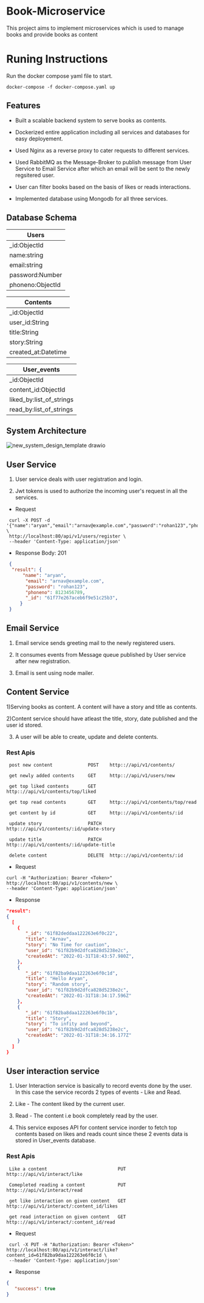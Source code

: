 
# Book-Microservice

This project aims to implement  microservices  which is used to manage books and provide books as content


# Runing Instructions
 Run the docker compose yaml file to start.

`docker-compose -f docker-compose.yaml up`



## Features
 - Built a scalable backend system to serve books as contents.
  
 - Dockerized entire application including all services and databases for easy deployement.
   
 - Used Nginx as a reverse proxy to cater requests to different services.
   
 - Used RabbitMQ as the Message-Broker to publish message from User Service to Email Service after which an email 
   will be sent to the newly regsitered user.
   
 - User can filter books based on the basis of likes or reads interactions.
 - Implemented database using Mongodb for all three services.




    



## Database Schema

| Users            |
| -----------------|
| \_id:ObjectId    |
| name:string      |
| email:string     |
| password:Number  |
| phoneno:ObjectId |

| Contents            |
| --------------------|
| \_id:ObjectId       |
| user_id:String      |
| title:String        |
| story:String        |
| created_at:Datetime |


| User_events              |
| -------------------------|
| \_id:ObjectId            |
| content_id:ObjectId      |
| liked_by:list_of_strings |
| read_by:list_of_strings  |

## System Architecture

![new_system_design_template drawio](https://user-images.githubusercontent.com/37933427/153756157-34581434-bb5a-470e-ad82-9b0f2511425c.png)

## User Service

1) User service deals with user registration and login.

2) Jwt tokens is used to authorize the incoming user's request in all the services.


- Request
 ```
  curl -X POST -d '{"name":"aryan","email":"arnav@example.com","password":"rohan123","phoneno":234565778}' \
  http://localhost:80/api/v1/users/register \
  --header 'Content-Type: application/json'
 ```
 
- Response Body: 201
 ```json
  {
   "result": {
       "name": "aryan",
        "email": "arnav@example.com",
        "password": "rohan123",
        "phoneno": 8123456789,
        "_id": "61f77e267aceb6f9e51c25b3",
      }        
  }
 ```

 ## Email Service
 1) Email service sends greeting mail to the newly registered users.
    
 2) It consumes events from Message queue published by User service after new registration.
    
 3) Email is sent using node mailer.
 

 
## Content Service
1)Serving books as content. A content will have a story and title as contents.

2)Content service should have atleast the title, story, date published and the user id stored.

3) A user will be able to create, update and delete contents.

### Rest Apis

     post new content             POST    http:://api/v1/contents/

     get newly added contents     GET     http:://api/v1/users/new

     get top liked contents       GET     http:://api/v1/contents/top/liked

     get top read contents        GET     http:://api/v1/contents/top/read

     get content by id            GET     http:://api/v1/contents/:id
     
     update story                 PATCH   http:://api/v1/contents/:id/update-story
     
     update title                 PATCH   http:://api/v1/contents/:id/update-title
     
     delete content               DELETE  http:://api/v1/contents/:id
     
 - Request     
  ```
  curl -H "Authorization: Bearer <Token>" http://localhost:80/api/v1/contents/new \
  --header 'Content-Type: application/json'
  ```   
 - Response
  ```json
  "result": 
  {
    [
      {
         "_id": "61f82deddaa122263e6f0c22",
         "title": "Arnav",
         "story": "No Time for caution",
         "user_id": "61f82b9d2dfca828d5238e2c",
         "createdAt": "2022-01-31T18:43:57.980Z",
      },
      {
         "_id": "61f82ba9daa122263e6f0c1d",
         "title": "Hello Aryan",
         "story": "Random story",
         "user_id": "61f82b9d2dfca828d5238e2c",
         "createdAt": "2022-01-31T18:34:17.596Z"
      },
      {
         "_id": "61f82ba8daa122263e6f0c1b",
         "title": "Story",
         "story": "To infity and beyond",
         "user_id": "61f82b9d2dfca828d5238e2c",
         "createdAt": "2022-01-31T18:34:16.177Z"
      }
    ]
  }
  ```
 ## User interaction service
 1) User Interaction service is basically to record events done by the user. In this case the service records 2 types of
   events - Like and Read.
   
 2) Like - The content liked by the current user.
 
 3) Read - The content i.e book completely read by the user.
 
 4) This service exposes API for content service inorder to fetch top contents based on likes and reads count since these 2 events data is 
   stored in User_events database.
     
### Rest Apis
   
     Like a content                          PUT    http:://api/v1/interact/like

     Comepleted reading a content            PUT    http:://api/v1/interact/read

     get like interaction on given content   GET    http:://api/v1/interact/:content_id/likes
     
     get read interaction on given content   GET    http:://api/v1/interact/:content_id/read

   
- Request 
 ```
  curl -X PUT -H "Authorization: Bearer <Token>" http://localhost:80/api/v1/interact/like?content_id=61f82ba9daa122263e6f0c1d \
  --header 'Content-Type: application/json'
 ```
     
- Response
 ```json
 {
    "success": true
 }
 ```
